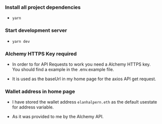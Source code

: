 ### Install all project dependencies

- `yarn`

### Start development server

- `yarn dev`

### Alchemy HTTPS Key required

- In order to for API Requests to work you need a Alchemy HTTPS key. You should find a example in the .env.example file.

- It is used as the baseUrl in my home page for the axios API get request.

### Wallet address in home page

- I have stored the wallet address `elanhalpern.eth` as the default usestate for address variable.

- As it was provided to me by the Alchemy API.
